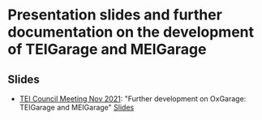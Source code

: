 # Presentation slides and further documentation on the development of TEIGarage and MEIGarage

## Slides

* [TEI Council Meeting Nov 2021](http://www.dgfs2019.uni-bremen.de/): "Further development on OxGarage: TEIGarage and MEIGarage" [Slides](https://anneferger.github.io/MEITEIGarage/further_development_OxGarage/)
